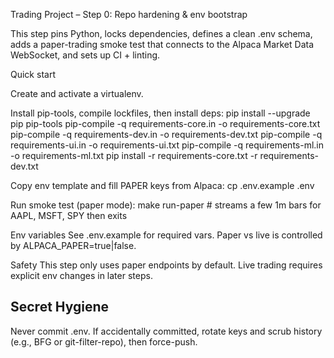 Trading Project – Step 0: Repo hardening & env bootstrap

This step pins Python, locks dependencies, defines a clean .env schema, adds a paper-trading smoke test that connects to the Alpaca Market Data WebSocket, and sets up CI + linting.

Quick start

Create and activate a virtualenv.

Install pip-tools, compile lockfiles, then install deps:
pip install --upgrade pip pip-tools
pip-compile -q requirements-core.in -o requirements-core.txt
pip-compile -q requirements-dev.in -o requirements-dev.txt
pip-compile -q requirements-ui.in -o requirements-ui.txt
pip-compile -q requirements-ml.in -o requirements-ml.txt
pip install -r requirements-core.txt -r requirements-dev.txt

Copy env template and fill PAPER keys from Alpaca:
cp .env.example .env

Run smoke test (paper mode):
make run-paper # streams a few 1m bars for AAPL, MSFT, SPY then exits

Env variables
See .env.example for required vars. Paper vs live is controlled by ALPACA_PAPER=true|false.

Safety
This step only uses paper endpoints by default. Live trading requires explicit env changes in later steps.

Secret Hygiene
--------------
Never commit .env. If accidentally committed, rotate keys and scrub history (e.g., BFG or git-filter-repo), then force-push.
